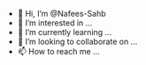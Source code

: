 - 👋 Hi, I’m @Nafees-Sahb
- 👀 I’m interested in ...
- 🌱 I’m currently learning ...
- 💞️ I’m looking to collaborate on ...
- 📫 How to reach me ...

<!---
Nafees-Sahb/Nafees-Sahb is a ✨ special ✨ repository because its `README.md` (this file) appears on your GitHub profile.
You can click the Preview link to take a look at your changes.
--->
